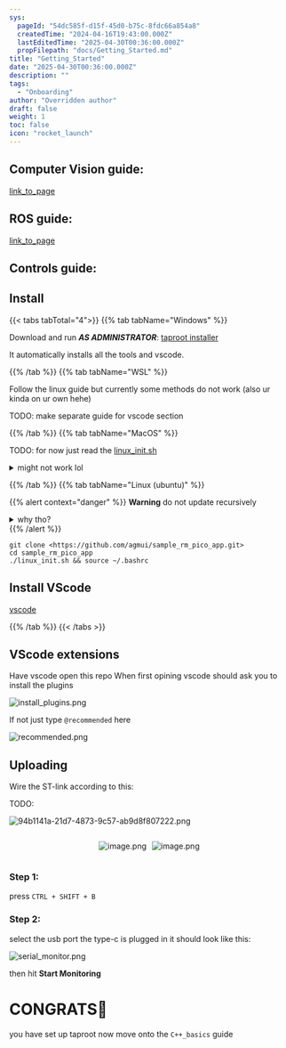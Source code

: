 ```yaml
---
sys:
  pageId: "54dc585f-d15f-45d0-b75c-8fdc66a854a8"
  createdTime: "2024-04-16T19:43:00.000Z"
  lastEditedTime: "2025-04-30T00:36:00.000Z"
  propFilepath: "docs/Getting_Started.md"
title: "Getting_Started"
date: "2025-04-30T00:36:00.000Z"
description: ""
tags:
  - "Onboarding"
author: "Overridden author"
draft: false
weight: 1
toc: false
icon: "rocket_launch"
---
```


## Computer Vision guide:

[link_to_page](86d45bc0-388b-4d26-8848-44f255f73d0e)

## ROS guide:

[link_to_page](3c76c1de-ec8f-46d6-8b0a-294005edc2d5)

## Controls guide:

## Install

{{< tabs tabTotal="4">}}
{{% tab tabName="Windows" %}}

Download and run _**AS ADMINISTRATOR**_: [taproot installer](https://github.com/Thornbots/TeachingFreshies/releases/tag/1.0)

It automatically installs all the tools and vscode.

{{% /tab %}}
{{% tab tabName="WSL" %}}

Follow the linux guide but currently some methods do not work (also ur kinda on ur own hehe)

TODO: make separate guide for vscode section

{{% /tab %}}
{{% tab tabName="MacOS" %}}

TODO: for now just read the [linux_init.sh](https://github.com/agmui/sample_rm_pico_app/blob/main/linux_init.sh)

<details>
<summary>might not work lol</summary>

`brew install libusb pkg-config`

Next install: [vscode](https://code.visualstudio.com/Download)

</details>

{{% /tab %}}
{{% tab tabName="Linux (ubuntu)" %}}

{{% alert context="danger" %}}
**Warning** do not update recursively
<details>
<summary>why tho?</summary>
There are some submodules that may go on for a while (like tinyusb) and I highly
recommend you don't need to get them.
If you want to see what submodules I update just look in `linux_init.sh`
</details>
{{% /alert %}}

```shell
git clone <https://github.com/agmui/sample_rm_pico_app.git>
cd sample_rm_pico_app
./linux_init.sh && source ~/.bashrc
```

## Install VScode

[vscode](https://code.visualstudio.com/Download)

{{% /tab %}}
{{< /tabs >}}

## VScode extensions

Have vscode open this repo
When first opining vscode should ask you to install the plugins

![install_plugins.png](https://prod-files-secure.s3.us-west-2.amazonaws.com/d518164a-d88e-44d1-a4ee-3adb3bd8bce0/89bd30f0-1825-4e77-867b-0a41ce370880/install_plugins.png?X-Amz-Algorithm=AWS4-HMAC-SHA256&X-Amz-Content-Sha256=UNSIGNED-PAYLOAD&X-Amz-Credential=ASIAZI2LB466XEJXTYWZ%2F20250726%2Fus-west-2%2Fs3%2Faws4_request&X-Amz-Date=20250726T170707Z&X-Amz-Expires=3600&X-Amz-Security-Token=IQoJb3JpZ2luX2VjEDYaCXVzLXdlc3QtMiJIMEYCIQD1YVh69zexDREPqIJCHKHkb7ofLJkxIikp13I7wQyupQIhAPgtSgx6Z0vIc7Vy7BDsGdGI8XSpRrqp0J8GI5kgIAolKv8DCF8QABoMNjM3NDIzMTgzODA1Igw3gJusyNZ%2FKsZGotQq3AMpzc8ZcYgnAsq0gb%2BeA0YB7lgqkgJAaKbFCdV9jpgWFiY98nJTZNa9qTbWYONG0XH1lANcUBnuSIbxr2SL3h2zHXA%2BiFyu%2FdMbxPyxIbxCh0910f7HoDegT2HYFXcppWfYPrlQ2t5vVq6A5OqQzeGdNAzjBU%2BwzULY52L3gQ1PEOpQhigjpFMTjPOhgLdBfCkypG852Uyl33Tc%2FXxnwCBh%2FDp2IoOn97gj4vwPet%2FcpceNItAr8TJIwu%2BNwwSAgPkS6bPgxoiPvVENYLElr6VVScBQ2pK3n26nlPBFKcBM7MLmpAqW5hPLs%2B4ixnYEq4EIk6uMoLcviiNTLvLf0uUt%2FyMhS1U29XOu8gsVWHQ1x%2BXxZhvMSEBRvdERsYojrV6JPm2%2FByb2ZbHPUuP%2F%2BkoDNw6M8nrhLn5mpnpc9P9De%2BmmhcBOluVuxu%2BdTwnKuOMRxYxwTe2A5IWWGlJMO8F7NzovIW57bZMeh6QloALut58XRMNWkc8VugT35fKVQIVE3kxhIjzcdI0d7QJyXtqYnfT%2FvFnfn0XQdG6NXB%2B9oNU4J3gaH9CP7DoRzGJW%2BYsHHB%2BI5gsLtn952K3inn8aLyLyl4BJ1NEmWjoKtT2%2FpntSTLoWCSVFaUmwoDDowJPEBjqkAZZ43HlVVx6mvlx9mk2NsJmR7o%2BoRpLdzyMFekjMFx%2Fwax2YRaUPSbbBWgEfbRE5yZbQ%2BBE2FrPZuhn%2F10OthAPu10sNo590VryuPVmi1%2BN%2FcboFny%2B0bvCyloKZLul8jG9NcUvUapTOfW%2Fom5vTsAbXES62uoP3OKtC%2BIRLWfTUaFxLJV%2FssWxeGClgXmNZ7%2B3HexBPNuT6JUVSVC5uljssM%2BDA&X-Amz-Signature=a391885efe460c629ab73e9af0c7bff7df7935e9bd24da469b9d785952e684ea&X-Amz-SignedHeaders=host&x-amz-checksum-mode=ENABLED&x-id=GetObject)

If not just type `@recommended` here  

![recommended.png](https://prod-files-secure.s3.us-west-2.amazonaws.com/d518164a-d88e-44d1-a4ee-3adb3bd8bce0/61e661e9-5d85-4dfc-be0d-8d2097a5e793/recommended.png?X-Amz-Algorithm=AWS4-HMAC-SHA256&X-Amz-Content-Sha256=UNSIGNED-PAYLOAD&X-Amz-Credential=ASIAZI2LB466XEJXTYWZ%2F20250726%2Fus-west-2%2Fs3%2Faws4_request&X-Amz-Date=20250726T170707Z&X-Amz-Expires=3600&X-Amz-Security-Token=IQoJb3JpZ2luX2VjEDYaCXVzLXdlc3QtMiJIMEYCIQD1YVh69zexDREPqIJCHKHkb7ofLJkxIikp13I7wQyupQIhAPgtSgx6Z0vIc7Vy7BDsGdGI8XSpRrqp0J8GI5kgIAolKv8DCF8QABoMNjM3NDIzMTgzODA1Igw3gJusyNZ%2FKsZGotQq3AMpzc8ZcYgnAsq0gb%2BeA0YB7lgqkgJAaKbFCdV9jpgWFiY98nJTZNa9qTbWYONG0XH1lANcUBnuSIbxr2SL3h2zHXA%2BiFyu%2FdMbxPyxIbxCh0910f7HoDegT2HYFXcppWfYPrlQ2t5vVq6A5OqQzeGdNAzjBU%2BwzULY52L3gQ1PEOpQhigjpFMTjPOhgLdBfCkypG852Uyl33Tc%2FXxnwCBh%2FDp2IoOn97gj4vwPet%2FcpceNItAr8TJIwu%2BNwwSAgPkS6bPgxoiPvVENYLElr6VVScBQ2pK3n26nlPBFKcBM7MLmpAqW5hPLs%2B4ixnYEq4EIk6uMoLcviiNTLvLf0uUt%2FyMhS1U29XOu8gsVWHQ1x%2BXxZhvMSEBRvdERsYojrV6JPm2%2FByb2ZbHPUuP%2F%2BkoDNw6M8nrhLn5mpnpc9P9De%2BmmhcBOluVuxu%2BdTwnKuOMRxYxwTe2A5IWWGlJMO8F7NzovIW57bZMeh6QloALut58XRMNWkc8VugT35fKVQIVE3kxhIjzcdI0d7QJyXtqYnfT%2FvFnfn0XQdG6NXB%2B9oNU4J3gaH9CP7DoRzGJW%2BYsHHB%2BI5gsLtn952K3inn8aLyLyl4BJ1NEmWjoKtT2%2FpntSTLoWCSVFaUmwoDDowJPEBjqkAZZ43HlVVx6mvlx9mk2NsJmR7o%2BoRpLdzyMFekjMFx%2Fwax2YRaUPSbbBWgEfbRE5yZbQ%2BBE2FrPZuhn%2F10OthAPu10sNo590VryuPVmi1%2BN%2FcboFny%2B0bvCyloKZLul8jG9NcUvUapTOfW%2Fom5vTsAbXES62uoP3OKtC%2BIRLWfTUaFxLJV%2FssWxeGClgXmNZ7%2B3HexBPNuT6JUVSVC5uljssM%2BDA&X-Amz-Signature=43a3e683431175782a230ee43fcd576cb4ba1f91d313478dc9678c6f12c4b235&X-Amz-SignedHeaders=host&x-amz-checksum-mode=ENABLED&x-id=GetObject)

## Uploading

Wire the ST-link according to this:

TODO:

![94b1141a-21d7-4873-9c57-ab9d8f807222.png](https://prod-files-secure.s3.us-west-2.amazonaws.com/d518164a-d88e-44d1-a4ee-3adb3bd8bce0/e5fad17d-ab82-4300-9f4c-505ab4b1202c/94b1141a-21d7-4873-9c57-ab9d8f807222.png?X-Amz-Algorithm=AWS4-HMAC-SHA256&X-Amz-Content-Sha256=UNSIGNED-PAYLOAD&X-Amz-Credential=ASIAZI2LB466XEJXTYWZ%2F20250726%2Fus-west-2%2Fs3%2Faws4_request&X-Amz-Date=20250726T170707Z&X-Amz-Expires=3600&X-Amz-Security-Token=IQoJb3JpZ2luX2VjEDYaCXVzLXdlc3QtMiJIMEYCIQD1YVh69zexDREPqIJCHKHkb7ofLJkxIikp13I7wQyupQIhAPgtSgx6Z0vIc7Vy7BDsGdGI8XSpRrqp0J8GI5kgIAolKv8DCF8QABoMNjM3NDIzMTgzODA1Igw3gJusyNZ%2FKsZGotQq3AMpzc8ZcYgnAsq0gb%2BeA0YB7lgqkgJAaKbFCdV9jpgWFiY98nJTZNa9qTbWYONG0XH1lANcUBnuSIbxr2SL3h2zHXA%2BiFyu%2FdMbxPyxIbxCh0910f7HoDegT2HYFXcppWfYPrlQ2t5vVq6A5OqQzeGdNAzjBU%2BwzULY52L3gQ1PEOpQhigjpFMTjPOhgLdBfCkypG852Uyl33Tc%2FXxnwCBh%2FDp2IoOn97gj4vwPet%2FcpceNItAr8TJIwu%2BNwwSAgPkS6bPgxoiPvVENYLElr6VVScBQ2pK3n26nlPBFKcBM7MLmpAqW5hPLs%2B4ixnYEq4EIk6uMoLcviiNTLvLf0uUt%2FyMhS1U29XOu8gsVWHQ1x%2BXxZhvMSEBRvdERsYojrV6JPm2%2FByb2ZbHPUuP%2F%2BkoDNw6M8nrhLn5mpnpc9P9De%2BmmhcBOluVuxu%2BdTwnKuOMRxYxwTe2A5IWWGlJMO8F7NzovIW57bZMeh6QloALut58XRMNWkc8VugT35fKVQIVE3kxhIjzcdI0d7QJyXtqYnfT%2FvFnfn0XQdG6NXB%2B9oNU4J3gaH9CP7DoRzGJW%2BYsHHB%2BI5gsLtn952K3inn8aLyLyl4BJ1NEmWjoKtT2%2FpntSTLoWCSVFaUmwoDDowJPEBjqkAZZ43HlVVx6mvlx9mk2NsJmR7o%2BoRpLdzyMFekjMFx%2Fwax2YRaUPSbbBWgEfbRE5yZbQ%2BBE2FrPZuhn%2F10OthAPu10sNo590VryuPVmi1%2BN%2FcboFny%2B0bvCyloKZLul8jG9NcUvUapTOfW%2Fom5vTsAbXES62uoP3OKtC%2BIRLWfTUaFxLJV%2FssWxeGClgXmNZ7%2B3HexBPNuT6JUVSVC5uljssM%2BDA&X-Amz-Signature=55f69bf2a57f158b9ecc02bf4c7611c409c18fdb143dfa8d2292c311c79eb02c&X-Amz-SignedHeaders=host&x-amz-checksum-mode=ENABLED&x-id=GetObject)

<div style="display: flex;flex-direction: row; column-gap:10px; max-width: 630px;justify-content: center;">
<div>

![image.png](https://prod-files-secure.s3.us-west-2.amazonaws.com/d518164a-d88e-44d1-a4ee-3adb3bd8bce0/210ecb78-1116-4d7b-b9b7-2292f66fa2c2/image.png?X-Amz-Algorithm=AWS4-HMAC-SHA256&X-Amz-Content-Sha256=UNSIGNED-PAYLOAD&X-Amz-Credential=ASIAZI2LB466QSSQJXYI%2F20250726%2Fus-west-2%2Fs3%2Faws4_request&X-Amz-Date=20250726T170709Z&X-Amz-Expires=3600&X-Amz-Security-Token=IQoJb3JpZ2luX2VjEDYaCXVzLXdlc3QtMiJIMEYCIQCDfjuDJKWw2AYj6aKJWjIz7n3rPYoo%2BP%2BAGhYr3LHLFwIhAOam8qIoaWG6Lz8X1WSjE%2FKkRc7R4XfyH%2B9eF4cyT2h%2FKv8DCF8QABoMNjM3NDIzMTgzODA1IgxQ4ZiOW1lRYvnf2yUq3AN2P9HR5kamKtUbDuBisSqDJ483lETST4T3hJRsLw1Vcihmf1w%2FgeYDjZtNzi4tpHf81kk3yYkYUMtphQ6yBPw70wTRzJnMXILix%2BT5nDRrayUtmD1lOal5QDKeDvXCsQLHElVz76rmbd72xHYyFZ27rFvrei8a1IDWWla7bGfSwKIZQJOEZmfYCVbccHZ0I8smDd7VRcQclwaWOmaOvRtblaQGyq2lm5MSDvM4gmX6cymchCdfv2foMFuW5Q3VKFT%2BFKhSBNuz1zUWHm%2FVqmpXT%2BK6BCuR5wtREt1qDabhhxYTNUtsFlj5oOQ7Ym7zveNqrwKt8yWSvtdsObzP379OXRY9KiyjPu4acARdZUAHdHbCkDke%2FB%2FnUkb3hNYGfvvaYvNVYkOccqqIMoECNOibGP3568u7iCK181B1Yk%2F59%2FWAfHl7lKagIyMPP2GuKbdsk5EC6PjDEfWwz8czgXhBOZnU5FT1%2BA3F7EFda761C6nHtCJG6M3aMYR2Q494JGfnao8ytgto1ffvZGE2GLnK5Ksdfpsd550ICRGGNPiB%2FjpcHDlCxDHfo0FidL5e1dNHjJoL1g6%2Fei2EbPQ4cu0jf5Qcgf8YAIkkEMAyOs%2BRW0AM9UjIDAqdu9OtNjCNwZPEBjqkAWOTF7H5zW5eDAhQYKP1OjFRAsNJGQ0cIsgFuIdB%2FVCbqo7uNcMIa5ElZeisJI0QwUYUKXlDrgWgPULMJJk60UWYWuSg4UqaKYMS3CvFihtyBDs3wrRnJORwrrFYs1Jnt%2Fri%2BggCfDnBGs%2ByaF2E6JQNMyjIB6jlhf6LWbBR%2FgcXeCOS1H1Q8jWJHEraAsDCs4iVgCV%2BPAmp28fBro0dHxwU6qab&X-Amz-Signature=d3b9b4f16621b14867cb8c1c8375df1f40f1955cbcc8b2167c791e7d2b9570d2&X-Amz-SignedHeaders=host&x-amz-checksum-mode=ENABLED&x-id=GetObject)

</div>
<div>

![image.png](https://prod-files-secure.s3.us-west-2.amazonaws.com/d518164a-d88e-44d1-a4ee-3adb3bd8bce0/33a0fd0f-8ca6-4a86-8e09-26e95ded1fff/image.png?X-Amz-Algorithm=AWS4-HMAC-SHA256&X-Amz-Content-Sha256=UNSIGNED-PAYLOAD&X-Amz-Credential=ASIAZI2LB4662Q3LQMU4%2F20250726%2Fus-west-2%2Fs3%2Faws4_request&X-Amz-Date=20250726T170709Z&X-Amz-Expires=3600&X-Amz-Security-Token=IQoJb3JpZ2luX2VjEDYaCXVzLXdlc3QtMiJHMEUCIQDSTQ7ytN%2FsWMh365cJ8MTveDh8JYMFm%2BsivMmUFaLRygIgE9jXk3veSkE30%2Bj6xLN2uY%2B7q5VoT9RTwam1sJGTGCkq%2FwMIXxAAGgw2Mzc0MjMxODM4MDUiDHpyZ0%2F8RWRhyRls%2FCrcA7XcFlDhRPkCWsp5IOk%2FLUXNyF%2B3Qjy5sdlMdHfObqfq4rgNcdqGnnMuw1fZbuSi3JpHmVZTtsWkLVwpPhelfDgZDVEHyjp%2Fw4uqT3f23an%2FE29hZ%2BnrrYQiR7zDHF6qWXr1pWZRqFEkaFzx%2FnVcDBdKqCKoKwK%2BSC2wI1OUaVkx0M4xFOj5q%2BVVKSyz3AxrHjOFtwBeVIcr09ebHKodD325%2Bl14I6laFes%2FTjSiWmFlbCgtif7TAQ4sFsaJqGkWib5g9xT9okic9VBm%2FysHuk3hcihDV93IuA0Tvh8H0maV1MHkRwfytO0YsN5iNSigVaK8jPyoxUw8pJtdauRTNUloRlkAGkckM%2F6guTEpy6kQXC%2FgeDBilS9iaX7FhO5nKaFb3xv9qT%2BEXZ5oHCligS%2FCFElwhP6CzkrupfV%2BPHtBJ2%2BEAU4xKRpTObx%2FBRbJped0jxKLeTSQKjiKJ%2Fq95sPPg4wOe4Jqcd7CyMzMWgVDui0biZUHANQB%2F2GvkQaymxbboAmkPhV%2BxDB4AJjHhl7HwsdbzuGqSHsxECuwHr9qeX08wLDLxAOMkoc1179xIPsXk4ERLdNbVmK%2FDSFfv3G9T5dGACRnIYQV8GNWEhBw%2BlQA0MS%2B6s92jmVIMNzBk8QGOqUBVHejMSCz71YVnWdNhhRQlv51CbuUGVGkXzan%2F0wLBIy9g5nXL6B07zF%2FZquvQuzijU5AoP%2BYjiNAbHQY%2BAzD9heAMAGW8%2BCtjSUH7yIstXyzrJa76G8Cz4wa3H5NfEsnrAINahHpZDXHJFBSB9WIRN2LOtMveu4Mt7cdotKCYuu3PHa7hrd5SESf9kAtL0OUWaBytSYa921pGXtMWjo9kBL7pMdL&X-Amz-Signature=b7af421a04bfbffae6884a58034d6ec235ed03196c65bbbeba2a3df7b4b634a2&X-Amz-SignedHeaders=host&x-amz-checksum-mode=ENABLED&x-id=GetObject)

</div>
</div>

### Step 1:

press `CTRL + SHIFT + B`

### Step 2:

select the usb port the type-c is plugged in it should look like this:

![serial_monitor.png](https://prod-files-secure.s3.us-west-2.amazonaws.com/d518164a-d88e-44d1-a4ee-3adb3bd8bce0/f03f4774-05d4-4393-b6a0-d5efb6d315ab/serial_monitor.png?X-Amz-Algorithm=AWS4-HMAC-SHA256&X-Amz-Content-Sha256=UNSIGNED-PAYLOAD&X-Amz-Credential=ASIAZI2LB466XEJXTYWZ%2F20250726%2Fus-west-2%2Fs3%2Faws4_request&X-Amz-Date=20250726T170707Z&X-Amz-Expires=3600&X-Amz-Security-Token=IQoJb3JpZ2luX2VjEDYaCXVzLXdlc3QtMiJIMEYCIQD1YVh69zexDREPqIJCHKHkb7ofLJkxIikp13I7wQyupQIhAPgtSgx6Z0vIc7Vy7BDsGdGI8XSpRrqp0J8GI5kgIAolKv8DCF8QABoMNjM3NDIzMTgzODA1Igw3gJusyNZ%2FKsZGotQq3AMpzc8ZcYgnAsq0gb%2BeA0YB7lgqkgJAaKbFCdV9jpgWFiY98nJTZNa9qTbWYONG0XH1lANcUBnuSIbxr2SL3h2zHXA%2BiFyu%2FdMbxPyxIbxCh0910f7HoDegT2HYFXcppWfYPrlQ2t5vVq6A5OqQzeGdNAzjBU%2BwzULY52L3gQ1PEOpQhigjpFMTjPOhgLdBfCkypG852Uyl33Tc%2FXxnwCBh%2FDp2IoOn97gj4vwPet%2FcpceNItAr8TJIwu%2BNwwSAgPkS6bPgxoiPvVENYLElr6VVScBQ2pK3n26nlPBFKcBM7MLmpAqW5hPLs%2B4ixnYEq4EIk6uMoLcviiNTLvLf0uUt%2FyMhS1U29XOu8gsVWHQ1x%2BXxZhvMSEBRvdERsYojrV6JPm2%2FByb2ZbHPUuP%2F%2BkoDNw6M8nrhLn5mpnpc9P9De%2BmmhcBOluVuxu%2BdTwnKuOMRxYxwTe2A5IWWGlJMO8F7NzovIW57bZMeh6QloALut58XRMNWkc8VugT35fKVQIVE3kxhIjzcdI0d7QJyXtqYnfT%2FvFnfn0XQdG6NXB%2B9oNU4J3gaH9CP7DoRzGJW%2BYsHHB%2BI5gsLtn952K3inn8aLyLyl4BJ1NEmWjoKtT2%2FpntSTLoWCSVFaUmwoDDowJPEBjqkAZZ43HlVVx6mvlx9mk2NsJmR7o%2BoRpLdzyMFekjMFx%2Fwax2YRaUPSbbBWgEfbRE5yZbQ%2BBE2FrPZuhn%2F10OthAPu10sNo590VryuPVmi1%2BN%2FcboFny%2B0bvCyloKZLul8jG9NcUvUapTOfW%2Fom5vTsAbXES62uoP3OKtC%2BIRLWfTUaFxLJV%2FssWxeGClgXmNZ7%2B3HexBPNuT6JUVSVC5uljssM%2BDA&X-Amz-Signature=55d03b9d3ab3e694267f0cd3bf63d4e17b15fdcf73853519b8b014c75bed3b7d&X-Amz-SignedHeaders=host&x-amz-checksum-mode=ENABLED&x-id=GetObject)

then hit **Start Monitoring**

# CONGRATS🎉

you have set up taproot now move onto the `C++_basics` guide
